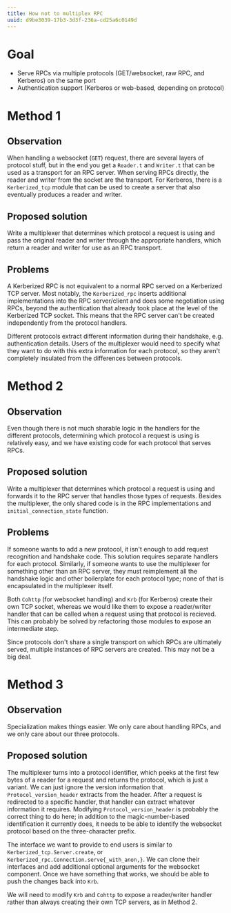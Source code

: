 ```yaml
---
title: How not to multiplex RPC
uuid: d9be3039-17b3-3d3f-236a-cd25a6c0149d
---
```


# Goal

- Serve RPCs via multiple protocols (GET/websocket, raw RPC, and Kerberos) on the same
  port
- Authentication support (Kerberos or web-based, depending on protocol)

# Method 1

## Observation

When handling a websocket (`GET`) request, there are several layers of protocol stuff, but
in the end you get a `Reader.t` and `Writer.t` that can be used as a transport for an RPC
server. When serving RPCs directly, the reader and writer from the socket are the
transport. For Kerberos, there is a `Kerberized_tcp` module that can be used to create a
server that also eventually produces a reader and writer.

## Proposed solution

Write a multiplexer that determines which protocol a request is using and pass the
original reader and writer through the appropriate handlers, which return a reader and
writer for use as an RPC transport.

## Problems

A Kerberized RPC is not equivalent to a normal RPC served on a Kerberized TCP server. Most
notably, the `Kerberized_rpc` inserts additional implementations into the RPC
server/client and does some negotiation using RPCs, beyond the authentication that already
took place at the level of the Kerberized TCP socket. This means that the RPC server can't
be created independently from the protocol handlers.

Different protocols extract different information during their handshake, e.g.
authentication details. Users of the multiplexer would need to specify what they want to
do with this extra information for each protocol, so they aren't completely insulated from
the differences between protocols.

# Method 2

## Observation

Even though there is not much sharable logic in the handlers for the different protocols,
determining which protocol a request is using is relatively easy, and we have existing
code for each protocol that serves RPCs.

## Proposed solution

Write a multiplexer that determines which protocol a request is using and forwards it to
the RPC server that handles those types of requests. Besides the multiplexer, the only
shared code is in the RPC implementations and `initial_connection_state` function.

## Problems

If someone wants to add a new protocol, it isn't enough to add request recognition and
handshake code. This solution requires separate handlers for each protocol. Similarly, if
someone wants to use the multiplexer for something other than an RPC server, they must
reimplement all the handshake logic and other boilerplate for each protocol type; none of
that is encapsulated in the multiplexer itself.

Both `Cohttp` (for websocket handling) and `Krb` (for Kerberos) create their own TCP
socket, whereas we would like them to expose a reader/writer handler that can be called
when a request using that protocol is recieved. This can probably be solved by refactoring
those modules to expose an intermediate step.

Since protocols don't share a single transport on which RPCs are ultimately served,
multiple instances of RPC servers are created. This may not be a big deal.

# Method 3

## Observation

Specialization makes things easier. We only care about handling RPCs, and we only care
about our three protocols.

## Proposed solution

The multiplexer turns into a protocol identifier, which peeks at the first few bytes of
a reader for a request and returns the protocol, which is just a variant. We can just
ignore the version information that `Protocol_version_header` extracts from the header.
After a request is redirected to a specific handler, that handler can extract whatever
information it requires.
Modifying `Protocol_version_header` is probably the correct thing to do here; in addition
to the magic-number-based identification it currently does, it needs to be able to
identify the websocket protocol based on the three-character prefix.

The interface we want to provide to end users is similar to
`Kerberized_tcp.Server.create`, or `Kerberized_rpc.Connection.serve{_with_anon,}`.
We can clone their interfaces and add additional optional arguments for the websocket
component. Once we have something that works, we should be able to push the changes back
into `Krb`.

We will need to modify `Krb` and `Cohttp` to expose a reader/writer handler rather than
always creating their own TCP servers, as in Method 2.
